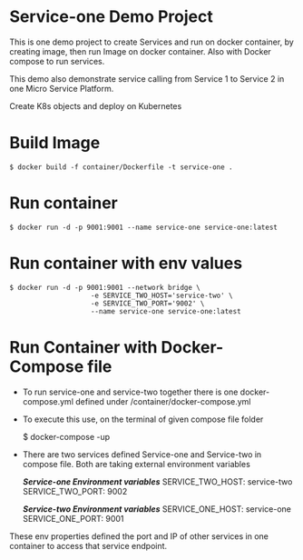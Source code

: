 # Service-one Demo Project
This is one demo project to create Services and run on docker container, by creating image, then run Image on docker container.
Also with Docker compose to run services.

This demo also demonstrate service calling from Service 1 to Service 2 in one Micro Service Platform.

Create K8s objects and deploy on Kubernetes

# Build Image 

    $ docker build -f container/Dockerfile -t service-one .

# Run container

    $ docker run -d -p 9001:9001 --name service-one service-one:latest

# Run container with env values

    $ docker run -d -p 9001:9001 --network bridge \
                        -e SERVICE_TWO_HOST='service-two' \
                        -e SERVICE_TWO_PORT='9002' \
                        --name service-one service-one:latest

# Run Container with Docker-Compose file
* To run service-one and service-two together there is one docker-compose.yml defined under <Project-Root>/container/docker-compose.yml
* To execute this use, on the terminal of given compose file folder


    $ docker-compose -up

* There are two services defined Service-one and Service-two in compose file. Both are taking external environment variables 

    
    ***Service-one Environment variables***
    SERVICE_TWO_HOST: service-two
    SERVICE_TWO_PORT: 9002

    ***Service-two Environment variables***
    SERVICE_ONE_HOST: service-one
    SERVICE_ONE_PORT: 9001

These env properties defined the port and IP of other services in one container to access that service endpoint.
